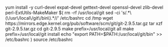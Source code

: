 yum install -y curl-devel expat-devel gettext-devel openssl-devel zlib-devel perl-ExtUtils-MakeMaker
$(
    rm -rf /usr/local/git
    sed -ci 's/.*\(\/usr\/local\/git\/bin\).*//' /etc/bashrc
    cd /tmp
    wget https://mirrors.edge.kernel.org/pub/software/scm/git/git-2.9.5.tar.gz
    tar xzf git-2.9.5.tar.gz
    cd git-2.9.5
    make prefix=/usr/local/git all
    make prefix=/usr/local/git install
    echo "export PATH=$PATH:/usr/local/git/bin" >> /etc/bashrc
)
source /etc/bashrc